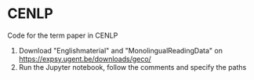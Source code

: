 # CENLP
Code for the term paper in CENLP


1. Download "Englishmaterial" and "MonolingualReadingData" on https://expsy.ugent.be/downloads/geco/
2. Run the Jupyter notebook, follow the comments and specify the paths
